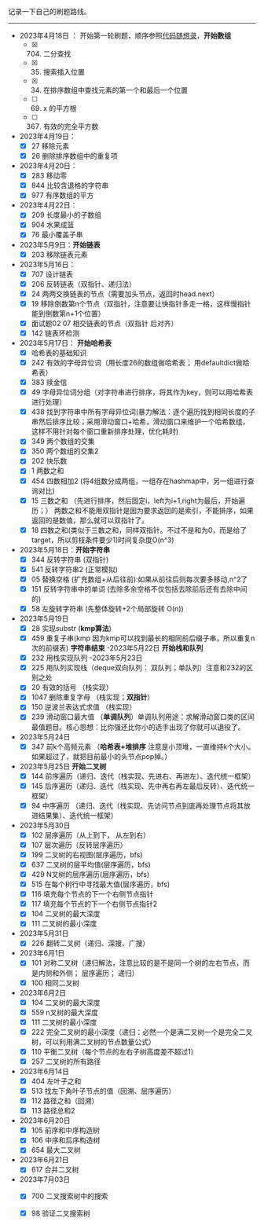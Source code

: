 记录一下自己的刷题路线。

***
- 2023年4月18日 ： 开始第一轮刷题，顺序参照[代码随想录](https://www.programmercarl.com/)，**开始数组**
    - [x] 704. 二分查找
    - [x] 35. 搜索插入位置
    - [x] 34. 在排序数组中查找元素的第一个和最后一个位置
    - [ ] 69. x 的平方根
    - [ ] 367. 有效的完全平方数
- 2023年4月19日：
    - [x] 27 移除元素
    - [x] 26 删除排序数组中的重复项
- 2023年4月20日：
    - [x] 283 移动零
    - [x] 844 比较含退格的字符串
    - [x] 977 有序数组的平方
- 2023年4月22日：
    - [x] 209 长度最小的子数组 
    - [x] 904 水果成篮
    - [x] 76 最小覆盖子串
- 2023年5月9日：**开始链表**
    - [x] 203 移除链表元素
- 2023年5月16日：
    - [x] 707 设计链表
    - [x] 206 反转链表（双指针、递归法）
    - [x] 24 两两交换链表的节点（需要加头节点，返回时head.next）
    - [x] 19 移除倒数第n个节点（双指针，注意要让快指针多走一格，这样慢指针能到倒数第n+1个位置）
    - [x] 面试题02 07 相交链表的节点（双指针 后对齐）
    - [x] 142 链表环检测
- 2023年5月17日： **开始哈希表**
    - [x] 哈希表的基础知识 
    - [x] 242 有效的字母异位词（用长度26的数组做哈希表； 用defaultdict做哈希表）
    - [x] 383 赎金信
    - [x] 49 字母异位词分组（对字符串进行排序，将其作为key，则可以用哈希表进行处理）
    - [x] 438 找到字符串中所有字母异位词(暴力解法：逐个遍历找到相同长度的子串然后排序比较；采用滑动窗口+哈希，滑动窗口来维护一个哈希数组，这样不用针对每个窗口重新排序处理，优化耗时)
    - [x] 349 两个数组的交集
    - [x] 350 两个数组的交集2
    - [x] 202 快乐数
    - [x] 1 两数之和
    - [x] 454 四数相加2 (将4组数分成两组，一组存在hashmap中，另一组进行查询对比)
    - [x] 15 三数之和 （先进行排序，然后固定i，left为i+1,right为最后，开始遍历；） 两数之和不能用双指针是因为要求返回的是索引，不能排序，如果返回的是数值，那么就可以双指针了。
    - [x] 18 四数之和(类似于三数之和，同样双指针。不过不是和为0，而是给了target，所以剪枝条件要少1)时间复杂度O(n^3)
- 2023年5月18日：**开始字符串**
    - [x] 344 反转字符串 (双指针)
    - [x] 541 反转字符串2 (正常模拟)
    - [x] 05 替换空格 (扩充数组+从后往前):如果从前往后则每次要多移动,n^2了
    - [x] 151 反转字符串中的单词 (去除多余空格不仅包括去除前后还有去除中间的)
    - [x] 58 左旋转字符串 (先整体旋转+2个局部旋转 O(n))
- 2023年5月19日 
    - [x] 28 实现substr (**kmp算法**)
    - [x] 459 重复子串(kmp 因为kmp可以找到最长的相同前后缀子串，所以重复n次的前缀表)
    **字符串结束**
-2023年5月22日 **开始栈和队列**
    - [x] 232 用栈实现队列
-2023年5月23日
    - [x] 225 用队列实现栈（deque双向队列： 双队列；单队列）注意和232的区别之处
    - [x] 20 有效的括号 （栈实现）
    - [x] 1047 删除重复字母 （栈实现；**双指针**）
    - [x] 150 逆波兰表达式求值 （栈实现）
    - [x] 239 滑动窗口最大值 （**单调队列**）单调队列用途：求解滑动窗口类的区间最值题目。核心思想：比你强还比你小的选手出现了你就可以退役了。
- 2023年5月24日
    - [x] 347 前k个高频元素 （**哈希表+堆排序** 注意是小顶堆，一直维持k个大小。如果超过了，就把目前最小的头节点pop掉。）
- 2023年5月25日 **开始二叉树**
    - [x] 144 前序遍历（递归、迭代（栈实现、先进右、再进左）、迭代统一框架）
    - [x] 145 后序遍历（递归、迭代（栈实现、先中再右再左最后反转）、迭代统一框架）
    - [x] 94 中序遍历 （递归、迭代（栈实现、先访问节点到底再处理节点将其放进结果集）、迭代统一框架）
- 2023年5月30日
    - [x] 102 层序遍历（从上到下， 从左到右）
    - [x] 107 层次遍历（反转层序遍历）
    - [x] 199 二叉树的右视图(层序遍历，bfs)
    - [x] 637 二叉树的层平均值(层序遍历，bfs)
    - [x] 429 N叉树的层序遍历(层序遍历，bfs)
    - [x] 515 在每个树行中寻找最大值(层序遍历，bfs)
    - [x] 116 填充每个节点的下一个右侧节点指针
    - [x] 117 填充每个节点的下一个右侧节点指针2
    - [x] 104 二叉树的最大深度
    - [x] 111 二叉树的最小深度
- 2023年5月31日
    - [x] 226 翻转二叉树（递归、深搜、广搜）
- 2023年6月1日
    - [x] 101 对称二叉树（递归解法，注意比较的是不是同一个树的左右节点，而是内侧和外侧； 层序遍历； 递归）
    - [x] 100 相同二叉树
- 2023年6月2日
    - [x] 104 二叉树的最大深度
    - [x] 559 n叉树的最大深度
    - [x] 111 二叉树的最小深度
    - [x] 222 完全二叉树的最小深度（递归：必然一个是满二叉树一个是完全二叉树，可以利用满二叉树的节点数量公式）
    - [x] 110 平衡二叉树（每个节点的左右子树高度差不超过1）
    - [x] 257 二叉树的所有路径
- 2023年6月14日
    - [x] 404 左叶子之和
    - [x] 513 找左下角叶子节点的值（回溯、层序遍历）
    - [x] 112 路径之和（回溯）
    - [x] 113 路径总和2
- 2023年6月20日
    - [x] 105 前序和中序构造树
    - [x] 106 中序和后序构造树
    - [x] 654 最大二叉树
- 2023年6月21日
    - [x] 617 合并二叉树
- 2023年7月03日
    - [x] 700 二叉搜索树中的搜索
    - [x] 98 验证二叉搜索树
    
    
